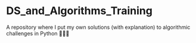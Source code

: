 # DS_and_Algorithms_Training
A repository where I put my own solutions (with explanation) to algorithmic challenges in Python 👩‍💻💪
